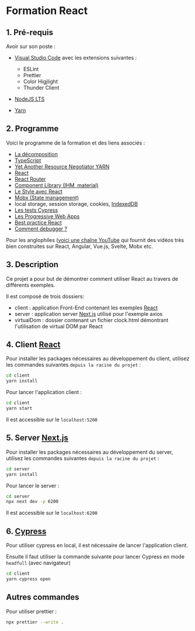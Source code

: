 # Formation React

## 1. Pré-requis

Avoir sur son poste :

- [Visual Studio Code](https://code.visualstudio.com) avec les extensions suivantes :

  - ESLint
  - Prettier
  - Color Higjlight
  - Thunder Client

- [NodeJS LTS](https://nodejs.org/en/download)
- [Yarn](https://classic.yarnpkg.com/lang/en/docs/install/#windows-stable)

## 2. Programme

Voici le programme de la formation et des liens associés :

- [La décomposition](https://2ality.com/2015/01/es6-destructuring.html)
- [TypeScript](https://www.typescriptlang.org)
- [Yet Another Resource Negotiator YARN](https://yarnpkg.com)
- [React](https://beta.reactjs.org)
- [React Router](https://reactrouter.com)
- [Component Library (IHM, material)](https://mui.com)
- [Le Style avec React](https://emotion.sh/docs/introduction)
- [Mobx (State management)](https://mobx.js.org/README.html)
- local storage, session storage, cookies, [IndexedDB](https://javascript.info/indexeddb)
- [Les tests Cypress](https://www.cypress.io)
- [Les Progressive Web Apps](https://create-react-app.dev/docs/making-a-progressive-web-app)
- [Best practice React](https://alexkondov.com/tao-of-react)
- [Comment debugger ?](https://developer.chrome.com/docs/devtools/console)

Pour les anglophiles ([voici une chaîne YouTube](https://www.youtube.com/watch?v=Dorf8i6lCuk) qui fournit des vidéos très bien construites sur React, Angular, Vue.js, Svelte, Mobx etc.

## 3. Description

Ce projet a pour but de démontrer comment utiliser React au travers de différents exemples.

Il est composé de trois dossiers:

- client : application Front-End contenant les exemples [React](https://beta.reactjs.org/learn)
- server : application server [Next.js](https://nextjs.org) utilisé pour l'exemple axios
- virtualDom : dossier contenant un fichier clock.html démontrant l'utilisation de virtual DOM par React

## 4. Client [React](https://beta.reactjs.org/learn)

Pour installer les packages nécessaires au développement du client, utilisez les commandes suivantes `depuis la racine du projet` :

```bash
cd client
yarn install
```

Pour lancer l'application client :

```bash
cd client
yarn start
```

Il est accessible sur le `localhost:5200`

## 5. Server [Next.js](https://nextjs.org)

Pour installer les packages nécessaires au développement du server, utilisez les commandes suivantes `depuis la racine du projet` :

```bash
cd server
yarn install
```

Pour lancer le server :

```bash
cd server
npx next dev -p 6200
```

Il est accessible sur le `localhost:6200`

## 6. [Cypress](https://www.cypress.io/)

Pour utiliser cypress en local, il est nécessaire de lancer l'application client.

Ensuite il faut utiliser la commande suivante pour lancer Cypress en mode `headfull` (avec navigateur)

```bash
cd client
yarn cypress open
```

## Autres commandes

Pour utiliser prettier :

```bash
npx prettier --write .
```
